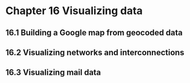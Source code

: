 # Chapter 16  Visualizing data

## 16.1 Building a Google map from geocoded data

## 16.2 Visualizing networks and interconnections

## 16.3 Visualizing mail data
